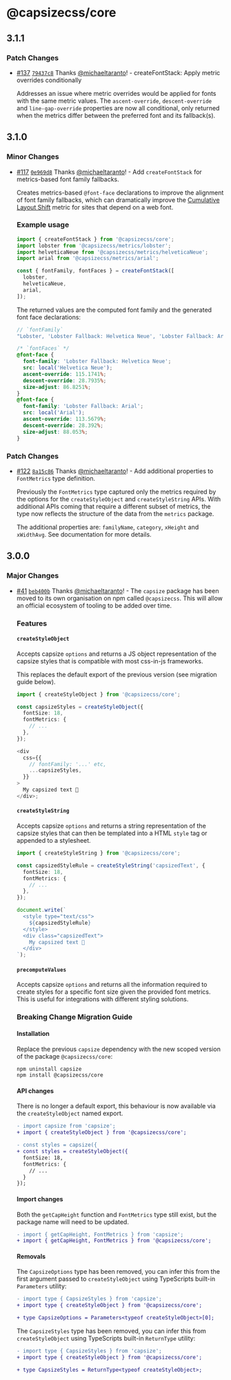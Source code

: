# @capsizecss/core

## 3.1.1

### Patch Changes

- [#137](https://github.com/seek-oss/capsize/pull/137) [`79437c8`](https://github.com/seek-oss/capsize/commit/79437c8e6c0bfd9bde0ee0166d458d936b9f64da) Thanks [@michaeltaranto](https://github.com/michaeltaranto)! - createFontStack: Apply metric overrides conditionally

  Addresses an issue where metric overrides would be applied for fonts with the same metric values.
  The `ascent-override`, `descent-override` and `line-gap-override` properties are now all conditional, only returned when the metrics differ between the preferred font and its fallback(s).

## 3.1.0

### Minor Changes

- [#117](https://github.com/seek-oss/capsize/pull/117) [`0e969d8`](https://github.com/seek-oss/capsize/commit/0e969d8968a6b115fec96b1ac214c100480f9e65) Thanks [@michaeltaranto](https://github.com/michaeltaranto)! - Add `createFontStack` for metrics-based font family fallbacks.

  Creates metrics-based `@font-face` declarations to improve the alignment of font family fallbacks, which can dramatically improve the [Cumulative Layout Shift](https://web.dev/cls/) metric for sites that depend on a web font.

  ### Example usage

  ```ts
  import { createFontStack } from '@capsizecss/core';
  import lobster from '@capsizecss/metrics/lobster';
  import helveticaNeue from '@capsizecss/metrics/helveticaNeue';
  import arial from '@capsizecss/metrics/arial';

  const { fontFamily, fontFaces } = createFontStack([
    lobster,
    helveticaNeue,
    arial,
  ]);
  ```

  The returned values are the computed font family and the generated font face declarations:

  ```ts
  // `fontFamily`
  "Lobster, 'Lobster Fallback: Helvetica Neue', 'Lobster Fallback: Arial'";
  ```

  ```css
  /* `fontFaces` */
  @font-face {
    font-family: 'Lobster Fallback: Helvetica Neue';
    src: local('Helvetica Neue');
    ascent-override: 115.1741%;
    descent-override: 28.7935%;
    size-adjust: 86.8251%;
  }
  @font-face {
    font-family: 'Lobster Fallback: Arial';
    src: local('Arial');
    ascent-override: 113.5679%;
    descent-override: 28.392%;
    size-adjust: 88.053%;
  }
  ```

### Patch Changes

- [#122](https://github.com/seek-oss/capsize/pull/122) [`8a15c86`](https://github.com/seek-oss/capsize/commit/8a15c8647bb12c85853c6807c1edc9d82a79e6dc) Thanks [@michaeltaranto](https://github.com/michaeltaranto)! - Add additional properties to `FontMetrics` type definition.

  Previously the `FontMetrics` type captured only the metrics required by the options for the `createStyleObject` and `createStyleString` APIs.
  With additional APIs coming that require a different subset of metrics, the type now reflects the structure of the data from the `metrics` package.

  The additional properties are: `familyName`, `category`, `xHeight` and `xWidthAvg`.
  See documentation for more details.

## 3.0.0

### Major Changes

- [#41](https://github.com/seek-oss/capsize/pull/41) [`beb400b`](https://github.com/seek-oss/capsize/commit/beb400beab5296353da32c4676466355184ab22b) Thanks [@michaeltaranto](https://github.com/michaeltaranto)! - The `capsize` package has been moved to its own organisation on npm called `@capsizecss`. This will allow an official ecosystem of tooling to be added over time.

  ### Features

  #### `createStyleObject`

  Accepts capsize `options` and returns a JS object representation of the capsize styles that is compatible with most css-in-js frameworks.

  This replaces the default export of the previous version (see migration guide below).

  ```ts
  import { createStyleObject } from '@capsizecss/core';

  const capsizeStyles = createStyleObject({
    fontSize: 18,
    fontMetrics: {
      // ...
    },
  });

  <div
    css={{
      // fontFamily: '...' etc,
      ...capsizeStyles,
    }}
  >
    My capsized text 🛶
  </div>;
  ```

  #### `createStyleString`

  Accepts capsize `options` and returns a string representation of the capsize styles that can then be templated into a HTML `style` tag or appended to a stylesheet.

  ```ts
  import { createStyleString } from '@capsizecss/core';

  const capsizedStyleRule = createStyleString('capsizedText', {
    fontSize: 18,
    fontMetrics: {
      // ...
    },
  });

  document.write(`
    <style type="text/css">
      ${capsizedStyleRule}
    </style>
    <div class="capsizedText">
      My capsized text 🛶
    </div>
  `);
  ```

  #### `precomputeValues`

  Accepts capsize `options` and returns all the information required to create styles for a specific font size given the provided font metrics. This is useful for integrations with different styling solutions.

  ### Breaking Change Migration Guide

  #### Installation

  Replace the previous `capsize` dependency with the new scoped version of the package `@capsizecss/core`:

  ```bash
  npm uninstall capsize
  npm install @capsizecss/core
  ```

  #### API changes

  There is no longer a default export, this behaviour is now available via the `createStyleObject` named export.

  ```diff
  - import capsize from 'capsize';
  + import { createStyleObject } from '@capsizecss/core';

  - const styles = capsize({
  + const styles = createStyleObject({
    fontSize: 18,
    fontMetrics: {
      // ...
    }
  });
  ```

  #### Import changes

  Both the `getCapHeight` function and `FontMetrics` type still exist, but the package name will need to be updated.

  ```diff
  - import { getCapHeight, FontMetrics } from 'capsize';
  + import { getCapHeight, FontMetrics } from '@capsizecss/core';
  ```

  #### Removals

  The `CapsizeOptions` type has been removed, you can infer this from the first argument passed to `createStyleObject` using TypeScripts built-in `Parameters` utility:

  ```diff
  - import type { CapsizeStyles } from 'capsize';
  + import type { createStyleObject } from '@capsizecss/core';

  + type CapsizeOptions = Parameters<typeof createStyleObject>[0];
  ```

  The `CapsizeStyles` type has been removed, you can infer this from `createStyleObject` using TypeScripts built-in `ReturnType` utility:

  ```diff
  - import type { CapsizeStyles } from 'capsize';
  + import type { createStyleObject } from '@capsizecss/core';

  + type CapsizeStyles = ReturnType<typeof createStyleObject>;
  ```
